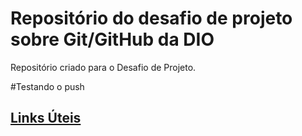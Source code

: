 # Repositório do desafio de projeto sobre Git/GitHub da DIO
Repositório criado para o Desafio de Projeto.

#Testando o push


## [Links Úteis](https://www.markdownguide.org/basic-syntax/)
